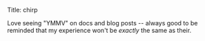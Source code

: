 Title: chirp

Love seeing "YMMV" on docs and blog posts -- always good to be reminded that my experience won't be *exactly* the same as their.
